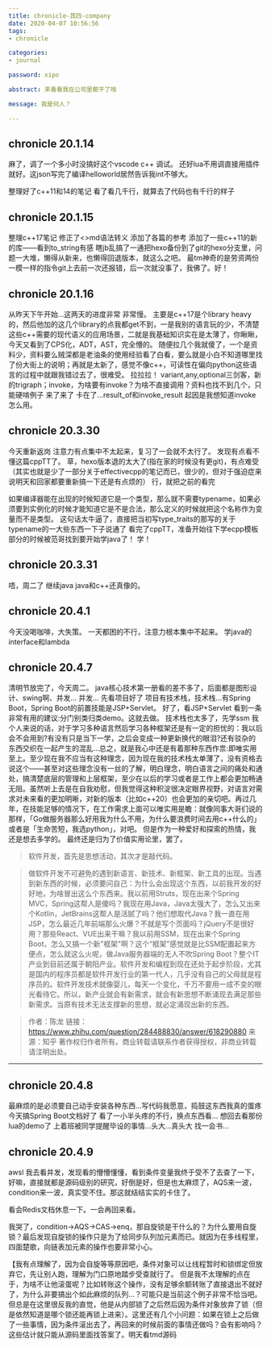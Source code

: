 ```yaml
---
title: chronicle-其四-company
date: 2020-04-07 10:56:56
tags: 
- chronicle

categories:
- journal

password: xipo

abstract: 来看看我在公司里都干了啥

message: 我是何人？

---
```

## chronicle 20.1.14
麻了，调了一个多小时没搞好这个vscode c++ 调试。
还好lua不用调直接用插件就好。这json写完了编译helloworld居然告诉我int不够大。

整理好了c++11和14的笔记
看了看几千行，就算去了代码也有千行的样子

## chronicle 20.1.15
整理c++17笔记
修正了<>md语法转义
添加了各篇的参考
添加了一些c++11的新的库——看到to_string有感
瞎jb乱搞了一通把hexo备份到了git的hexo分支里，问题一大堆，懒得从新来，也懒得回退版本，就这么之吧。
最tm神奇的是劳资两份一模一样的指令git上去前一次还报错，后一次就没事了，我佛了。好！

## chronicle 20.1.16
从昨天下午开始...这两天的进度非常 非常慢。
主要是c++17是个library heavy的，然后他加的这几个library的点我都get不到，一是我别的语言玩的少，不清楚这些c++需要的现代语义的应用场景，二就是我基础知识实在是太薄了，你瞅瞅，今天又看到了CPS化，ADT，AST，完全懵的。
随便拉几个我就傻了，一个是资料少，资料要么贼深都是老油条的使用经验看了白看，要么就是小白不知道哪里找了份大街上的说明；再就是太新了，感觉不像c++，可读性在偏向python这些语言的过程中就跟我错过去了，很难受。
拉拉拉！
variant,any,optional三剑客，新的trigraph；invoke，为啥要有invoke？为啥不直接调用？资料也找不到几个，只能硬啃例子
来了来了
卡在了...result_of和invoke_result
起因是我想知道invoke怎么用。

## chronicle 20.3.30
今天重新返岗
注意力有点集中不太起来，复习了一会就不太行了。
发现有点看不懂这篇cppTT了。
草，hexo版本退的太大了(指在家的时候没有更git)，有点难受（其实也就是少了一部分关于effectivecpp的笔记而已，很少的，但对于强迫症来说明天和回家都要重新搞一下还是有点烦的）
行，就把之前的看完

如果编译器能在出现的时候知道它是一个类型，那么就不需要typename，如果必须要到实例化的时候才能知道它是不是合法，那么定义的时候就把这个名称作为变量而不是类型。
这句话太牛逼了，直接把当初写type_traits的那写的关于typename的一大些东西一下子说通了
看完了cppTT，准备开始往下学ecpp模板部分的时候被范哥找到要开始学java了！
学！

## chronicle 20.3.31
唔，周二了
继续java
java和c++还真像的。

## chronicle 20.4.1
今天没喝咖啡，大失策。
一天都困的不行，注意力根本集中不起来。
学java的interface和lambda

## chronicle 20.4.7
清明节放完了，今天周二。
java核心技术第一册看的差不多了，后面都是图形设计、swing啊、并发...
并发...
先看项目好了
项目有技术栈，技术栈...有Spring Boot，Spring Boot的前置技能是JSP+Servlet。
好了，看JSP+Servlet
看到一条非常有用的建议:分门别类归类demo。这就去做。
技术栈也太多了，先学ssm
我个人来说的话，对于学习多种语言然后学习各种框架还是有一定的担忧的：我以后会不会用到?有没有只是当下一学，之后会变成一种更新换代的眼泪?还有驳杂的东西交织在一起产生的混乱...总之，就是我心中还是有着那种东西作祟:即唯实用至上。至少现在我不应当有这种理念，因为现在我的技术栈太单薄了，没有资格去说这个——甚至对这些理念没有一丝的了解，明白理念，明白语言之间的痛处和通处，搞清楚底层的管理和上层框架，至少在以后的学习或者是工作上都会更加畅通无阻。虽然听上去是在自我劝慰，但我觉得这种积淀很决定眼界视野，对语言对需求对未来看的更加明晰，对新的版本（比如c++20）也会更加的亲切吧。再过几年，在技能足够的情况下，在工作需求上面可以唯实用是瞻：就像同事大哥们说的那样，「Go做服务器那么好用我为什么不用，为什么要浪费时间去用c++什么的」或者是「生命苦短，我选python」，对吧。
但是作为一种爱好和探索的热情，我还是想去多学的。
最终还是归为了价值实用论里，罢了。

>软件开发，首先是思想活动，其次才是敲代码。

>做软件开发不可避免的遇到新语言、新技术、新框架、新工具的出现。当遇到新东西的时候，必须要问自己：为什么会出现这个东西，以前我开发的好好地，为啥冒出这么个东西来。我以前用Struts，现在出来个Spring MVC，Spring这帮人是傻吗？我现在用Java，Java太强大了，怎么又出来个Kotlin，JetBrains这帮人是活腻了吗？他们想取代Java？我一直在用JSP，怎么最近几年前端那么火爆？不就是写个页面吗？jQuery不是很好用？那些React、VUE出来干嘛？我以前用SSM，现在出来个Spring Boot，怎么又搞一个新"框架"啊？这个“框架”感觉就是比SSM配置起来方便点，怎么就这么火呢，做Java服务器端的无人不吹Spring Boot？整个IT产业到目前还属于朝阳产业。软件开发和编程到现在还处于起步阶段，尤其是国内的程序员都是软件开发行业的第一代人，几乎没有自己的父母就是程序员的。软件开发技术就像婴儿，每天一个变化，千万不要用一成不变的眼光看待它。所以，新产业就会有新需求，就会有新思想不断涌现去满足那些新需求。当原有技术无法支撑新的思想，就必定涌现出新的东西。

>作者：陈龙
>链接：https://www.zhihu.com/question/284488830/answer/618290880
>来源：知乎
>著作权归作者所有。商业转载请联系作者获得授权，非商业转载请注明出处。

---

## chronicle 20.4.8
最麻烦的是必须要自己动手安装各种东西...写代码我愿意，捣鼓这东西我真的蛋疼
今天搞Spring Boot文档好了
看了一小半头疼的不行，换点东西看...
想回去看那份lua的demo了
上着班被同学提醒毕设的事情...头大...真头大
找一会书...

## chronicle 20.4.9
awsl
我去看并发，发现看的懵懵懂懂，看到条件变量我终于受不了去查了一下，好嘛，直接就都是源码级别的研究，好倒是好，但是也太麻烦了，AQS来一波，condition来一波，真实受不住。那这就结结实实的卡住了。

看会Redis文档休息一下。一会再回来看。

我哭了，condition->AQS->CAS->enq，那自旋锁是干什么的？为什么要用自旋锁？最后发现自旋锁的操作只是为了给同步队列加元素而已。就因为在多线程里，四面楚歌，向链表加元素的操作也要非常小心。

【我有点理解了，因为会自旋等等原因吧，条件对象可以让线程暂时和锁绑定但放弃它，先让别人跑，理解为门口原地踏步受查就行了。
但是我不太理解的点在于，为啥不让他滚蛋呢？比如转账这个操作，没有足够余额转账了直接退出不就好了，为什么非要搞出个如此麻烦的队列...？可能只是当前这个例子非常不恰当吧。但总是在这里很反我的直觉，他是从内部锁了之后然后因为条件对象放弃了锁（但是依然知道是哪个锁还能再锁上进来）。这里还有几个小问题：如果在锁上之后做了一些事情，因为条件滚出去了，再回来的时候前面的事情还做吗？会有影响吗？
这些估计就只能从源码里面找答案了。明天看tmd源码